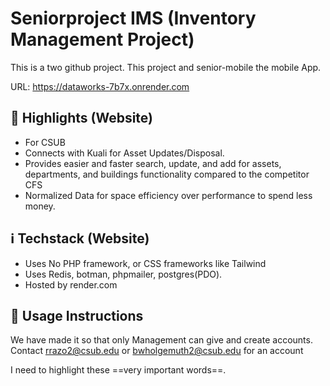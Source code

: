 # Seniorproject IMS (Inventory Management Project)
This is a two github project. This project and senior-mobile the mobile App.

URL: https://dataworks-7b7x.onrender.com
## 🌟 Highlights (Website)
- For CSUB
- Connects with Kuali for Asset Updates/Disposal.
- Provides easier and faster search, update, and add for assets, departments, and buildings functionality compared to the competitor CFS
- Normalized Data for space efficiency over performance to spend less money.
## ℹ️ Techstack (Website)
- Uses No PHP framework, or CSS frameworks like Tailwind
- Uses Redis, botman, phpmailer, postgres(PDO).
- Hosted by render.com
## 🚀 Usage Instructions
We have made it so that only Management can give and create accounts. Contact rrazo2@csub.edu or bwholgemuth2@csub.edu for an account

I need to highlight these ==very important words==.
